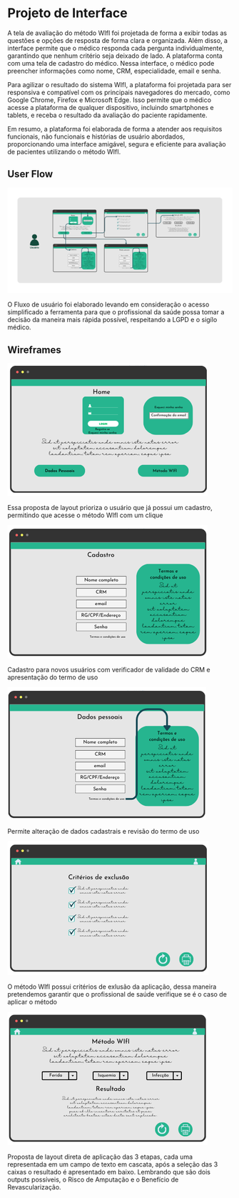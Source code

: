 
# Projeto de Interface

A tela de avaliação do método WIfI foi projetada de forma a exibir todas as questões e opções de resposta de forma clara e organizada. Além disso, a interface permite que o médico responda cada pergunta individualmente, garantindo que nenhum critério seja deixado de lado. A plataforma conta com uma tela de cadastro do médico. Nessa interface, o médico pode preencher informações como nome, CRM, especialidade, email e senha.

Para agilizar o resultado do sistema WIfI, a plataforma foi projetada para ser responsiva e compatível com os principais navegadores do mercado, como Google Chrome, Firefox e Microsoft Edge. Isso permite que o médico acesse a plataforma de qualquer dispositivo, incluindo smartphones e tablets, e receba o resultado da avaliação do paciente rapidamente.

Em resumo, a plataforma foi elaborada de forma a atender aos requisitos funcionais, não funcionais e histórias de usuário abordados, proporcionando uma interface amigável, segura e eficiente para avaliação de pacientes utilizando o método WIfI.

## User Flow

![Exemplo de UserFlow](img/Userflow.png)

O Fluxo de usuário foi elaborado levando em consideração o acesso simplificado a ferramenta para que o profissional da saúde possa tomar a decisão da maneira mais rápida possível, respeitando a LGPD e o sigílo médico.

## Wireframes

![Wireframe1](img/Wireframe1.png)

Essa proposta de layout prioriza o usuário que já possui um cadastro, permitindo que acesse o método WIfI com um clique

![Wireframe2](img/Wireframe2.png)

Cadastro para novos usuários com verificador de validade do CRM e apresentação do termo de uso

![Wireframe3](img/Wireframe3.png)

Permite alteração de dados cadastrais e revisão do termo de uso

![Wireframe4](img/Wireframe4.png)

O método WIfI possui critérios de exlusão da aplicação, dessa maneira pretendemos garantir que o profissional de saúde verifique se é o caso de aplicar o método

![Wireframe5](img/Wireframe5.png)

Proposta de layout direta de aplicação das 3 etapas, cada uma representada em um campo de texto em cascata, após a seleção das 3 caixas o resultado é apresentado em baixo. Lembrando que são dois outputs possíveis, o Risco de Amputação e o Benefício de Revascularização.

